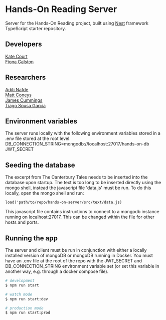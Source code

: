 # Hands-On Reading Server
Server for the Hands-On Reading project, built using [Nest](https://github.com/nestjs/nest) framework TypeScript starter repository.

## Developers
[Kate Court](www.github.com/katecourt)   
[Fiona Galston](https://github.com/fiona-galston)

## Researchers
[Aditi Nafde](https://www.ncl.ac.uk/elll/staff/profile/aditinafde.html#background)   
[Matt Coneys](https://www.ncl.ac.uk/elll/staff/profile/matthewconeys.html#background)   
[James Cummings](https://www.ncl.ac.uk/elll/staff/profile/jamescummings.html#background)    
[Tiago Sousa Garcia](https://www.ncl.ac.uk/elll/staff/profile/tiagosousa-garcia.html#publications) 

## Environment variables
The server runs locally with the following environment variables stored in a .env file stored at the root level.     
DB_CONNECTION_STRING=mongodb://localhost:27017/hands-on-db     
JWT_SECRET   

## Seeding the database
The excerpt from The Canterbury Tales needs to be inserted into the database upon startup. The text is too long to be inserted directly using the mongo shell, instead the javascript file 'data.js' must be run.  To do this locally, open the mongo shell and run:
 ```
load('path/to/repo/hands-on-server/src/text/data.js)
```
This javascript file contains instructions to connect to a mongodb instance running on localhost:27017. This can be changed within the file for other hosts and ports.


## Running the app
The server and client must be run in conjunction with either a locally installed version of mongoDB or mongoDB running in Docker.
You must have an .env file at the root of the repo with the JWT_SECRET and DB_CONNECTION_STRING environment variable set (or set this variable in another way, e.g. through a docker compose file).


```bash
# development
$ npm run start

# watch mode
$ npm run start:dev

# production mode
$ npm run start:prod
```


